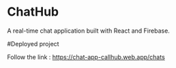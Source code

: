 # ChatHub

A real-time chat application built with React and Firebase.

#Deployed project

Follow the link : https://chat-app-callhub.web.app/chats
